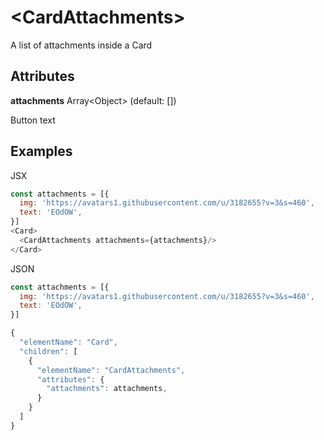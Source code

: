 # &lt;CardAttachments&gt;

A list of attachments inside a Card

## Attributes

**attachments** Array&lt;Object&gt; \(default: []\)

Button text

## Examples

JSX
```js
const attachments = [{
  img: 'https://avatars1.githubusercontent.com/u/3182655?v=3&s=460',
  text: 'EOdOW',
}]
<Card>
  <CardAttachments attachments={attachments}/>
</Card>
```

JSON
```js
const attachments = [{
  img: 'https://avatars1.githubusercontent.com/u/3182655?v=3&s=460',
  text: 'EOdOW',
}]

{
  "elementName": "Card",
  "children": [
    {
      "elementName": "CardAttachments",
      "attributes": {
        "attachments": attachments,
      }
    }
  ]
}
```
